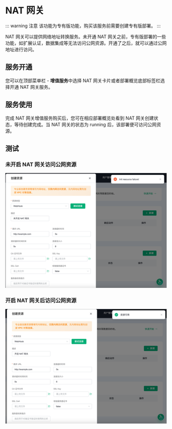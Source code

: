 # NAT 网关

::: warning 注意
该功能为专有版功能，购买该服务前需要创建专有版部署。
:::

NAT 网关可以提供网络地址转换服务。未开通 NAT 网关之前，专有版部署的一些功能，如扩展认证，数据集成等无法访问公网资源。开通了之后，就可以通过公网地址进行访问。

## 服务开通

您可以在顶部菜单栏 - **增值服务**中选择 NAT 网关卡片或者部署概览底部标签栏选择开通 NAT 网关服务。


## 服务使用

完成 NAT 网关增值服务购买后，您可在相应部署概览处看到 NAT 网关创建状态，等待创建完成。当 NAT 网关的状态为 running 后，该部署便可访问公网资源。

## 测试

### 未开启 NAT 网关访问公网资源

![no_nat_gateway_access_resource](./_assets/no_nat_gateway_access_resource.png)

### 开启 NAT 网关后访问公网资源

![nat_gateway_access_resource](./_assets/nat_gateway_access_resource.png)